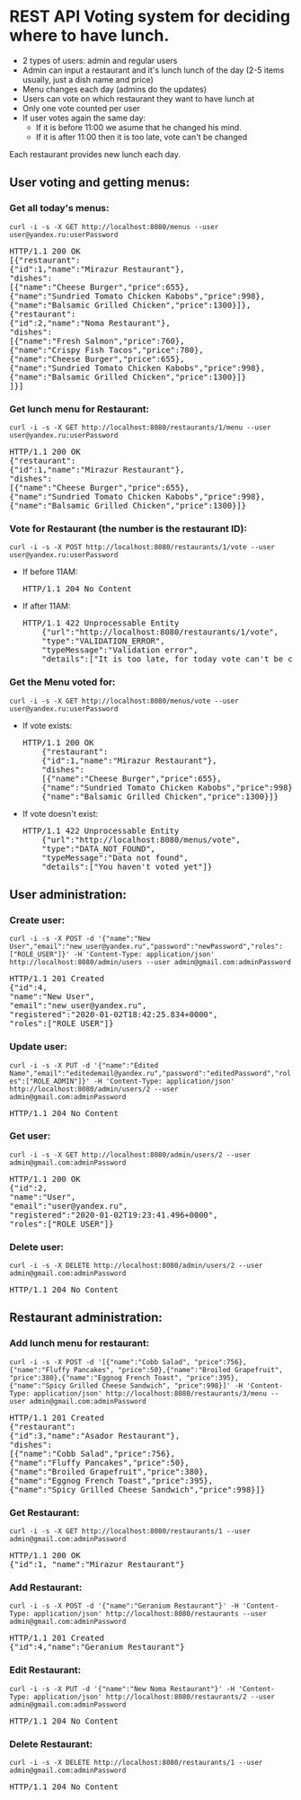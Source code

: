 <h1>REST API Voting system for deciding where to have lunch.</h1>

<ul>
    <li>2 types of users: admin and regular users</li>
    <li>Admin can input a restaurant and it's lunch lunch of the day (2-5 items usually, just a dish name and price)
    </li>
    <li>Menu changes each day (admins do the updates)</li>
    <li>Users can vote on which restaurant they want to have lunch at</li>
    <li>Only one vote counted per user</li>
    <li>If user votes again the same day:
        <ul>
            <li>If it is before 11:00 we asume that he changed his mind.</li>
            <li>If it is after 11:00 then it is too late, vote can't be changed</li>
        </ul>
    </li>
</ul>
Each restaurant provides new lunch each day.

<h2>User voting and getting menus:</h2>

<h3>Get all today's menus:</h3>
<code>curl -i -s -X GET http://localhost:8080/menus --user user@yandex.ru:userPassword</code>
<pre>HTTP/1.1 200 OK
[{"restaurant":
{"id":1,"name":"Mirazur Restaurant"},
"dishes":
[{"name":"Cheese Burger","price":655},
{"name":"Sundried Tomato Chicken Kabobs","price":998},
{"name":"Balsamic Grilled Chicken","price":1300}]},
{"restaurant":
{"id":2,"name":"Noma Restaurant"},
"dishes":
[{"name":"Fresh Salmon","price":760},
{"name":"Crispy Fish Tacos","price":780},
{"name":"Cheese Burger","price":655},
{"name":"Sundried Tomato Chicken Kabobs","price":998},
{"name":"Balsamic Grilled Chicken","price":1300}]}
]}]</pre>

<h3>Get lunch menu for Restaurant:</h3>
<code>curl -i -s -X GET http://localhost:8080/restaurants/1/menu --user user@yandex.ru:userPassword</code>
<pre>HTTP/1.1 200 OK
{"restaurant":
{"id":1,"name":"Mirazur Restaurant"},
"dishes":
[{"name":"Cheese Burger","price":655},
{"name":"Sundried Tomato Chicken Kabobs","price":998},
{"name":"Balsamic Grilled Chicken","price":1300}]}</pre>

<h3>Vote for Restaurant (the number is the restaurant ID):</h3>
<code>curl -i -s -X POST http://localhost:8080/restaurants/1/vote --user user@yandex.ru:userPassword</code>
<ul>
<li>If before 11AM:</li>
    <pre>HTTP/1.1 204 No Content</pre>

<li>If after 11AM:</li>
    <pre>HTTP/1.1 422 Unprocessable Entity
    {"url":"http://localhost:8080/restaurants/1/vote",
    "type":"VALIDATION_ERROR",
    "typeMessage":"Validation error",
    "details":["It is too late, for today vote can't be changed"]}</pre>

</ul>

<h3>Get the Menu voted for:</h3>
<code>curl -i -s -X GET http://localhost:8080/menus/vote --user user@yandex.ru:userPassword</code>
<ul>
<li>If vote exists:</li>
    <pre>HTTP/1.1 200 OK
    {"restaurant":
    {"id":1,"name":"Mirazur Restaurant"},
    "dishes":
    [{"name":"Cheese Burger","price":655},
    {"name":"Sundried Tomato Chicken Kabobs","price":998},
    {"name":"Balsamic Grilled Chicken","price":1300}]}</pre>
<li>If vote doesn't exist:</li>
    <pre>HTTP/1.1 422 Unprocessable Entity
    {"url":"http://localhost:8080/menus/vote",
    "type":"DATA_NOT_FOUND",
    "typeMessage":"Data not found",
    "details":["You haven't voted yet"]}</pre>
</ul>

<h2>User administration:</h2>

<h3>Create user:</h3>
<code>curl -i -s -X POST -d '{"name":"New User","email":"new_user@yandex.ru","password":"newPassword","roles":["ROLE_USER"]}' -H 'Content-Type: application/json' http://localhost:8080/admin/users --user admin@gmail.com:adminPassword</code>
<pre>HTTP/1.1 201 Created
{"id":4,
"name":"New User",
"email":"new_user@yandex.ru",
"registered":"2020-01-02T18:42:25.834+0000",
"roles":["ROLE_USER"]}</pre>

<h3>Update user:</h3>
<code>curl -i -s -X PUT -d '{"name":"Edited Name","email":"editedemail@yandex.ru","password":"editedPassword","roles":["ROLE_ADMIN"]}' -H 'Content-Type: application/json' http://localhost:8080/admin/users/2 --user admin@gmail.com:adminPassword</code>
<pre>HTTP/1.1 204 No Content</pre>

<h3>Get user:</h3>
<code>curl -i -s -X GET http://localhost:8080/admin/users/2 --user admin@gmail.com:adminPassword</code>

<pre>HTTP/1.1 200 OK
{"id":2,
"name":"User",
"email":"user@yandex.ru",
"registered":"2020-01-02T19:23:41.496+0000",
"roles":["ROLE_USER"]}</pre>

<h3>Delete user:</h3>
<code>curl -i -s -X DELETE http://localhost:8080/admin/users/2 --user admin@gmail.com:adminPassword</code>
<pre>HTTP/1.1 204 No Content</pre>

<h2>Restaurant administration:</h2>

<h3>Add lunch menu for restaurant:</h3>
<code>curl -i -s -X POST -d '[{"name":"Cobb Salad", "price":756},{"name":"Fluffy Pancakes", "price":50},{"name":"Broiled Grapefruit", "price":380},{"name":"Eggnog French Toast", "price":395},{"name":"Spicy Grilled Cheese Sandwich", "price":998}]' -H 'Content-Type: application/json' http://localhost:8080/restaurants/3/menu --user admin@gmail.com:adminPassword</code>

<pre>HTTP/1.1 201 Created
{"restaurant":
{"id":3,"name":"Asador Restaurant"},
"dishes":
[{"name":"Cobb Salad","price":756},
{"name":"Fluffy Pancakes","price":50},
{"name":"Broiled Grapefruit","price":380},
{"name":"Eggnog French Toast","price":395},
{"name":"Spicy Grilled Cheese Sandwich","price":998}]}</pre>

<h3>Get Restaurant:</h3>
<code>curl -i -s -X GET http://localhost:8080/restaurants/1 --user admin@gmail.com:adminPassword</code>
<pre>HTTP/1.1 200 OK
{"id":1, "name":"Mirazur Restaurant"}</pre>

<h3>Add Restaurant:</h3>
<code>curl -i -s -X POST -d '{"name":"Geranium Restaurant"}' -H 'Content-Type: application/json' http://localhost:8080/restaurants --user admin@gmail.com:adminPassword</code>
<pre>HTTP/1.1 201 Created
{"id":4,"name":"Geranium Restaurant"}</pre>

<h3>Edit Restaurant:</h3>
<code>curl -i -s -X PUT -d '{"name":"New Noma Restaurant"}' -H 'Content-Type: application/json' http://localhost:8080/restaurants/2 --user admin@gmail.com:adminPassword</code>
<pre>HTTP/1.1 204 No Content</pre>

<h3>Delete Restaurant:</h3>
<code>curl -i -s -X DELETE http://localhost:8080/restaurants/1 --user admin@gmail.com:adminPassword</code>
<pre>HTTP/1.1 204 No Content</pre>